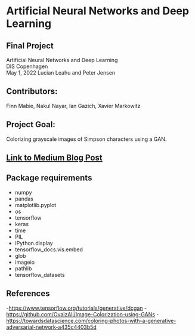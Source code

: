 # Artificial Neural Networks and Deep Learning
## Final Project  
Artificial Neural Networks and Deep Learning  
DIS Copenhagen  
May 1, 2022
Lucian Leahu and Peter Jensen 

## Contributors:
Finn Mabie, Nakul Nayar, Ian Gazich, Xavier Markowitz

## Project Goal:
Colorizing grayscale images of Simpson characters using a GAN.

## [Link to Medium Blog Post]()


## Package requirements
- numpy
- pandas
- matplotlib.pyplot
- os
- tensorflow
- keras
- time
- PIL
- IPython.display
- tensorflow_docs.vis.embed
- glob
- imageio
- pathlib
- tensorflow_datasets


## References
-https://www.tensorflow.org/tutorials/generative/dcgan
-https://github.com/OvaizAli/Image-Colorization-using-GANs
-https://towardsdatascience.com/coloring-photos-with-a-generative-adversarial-network-a435c4403b5d
